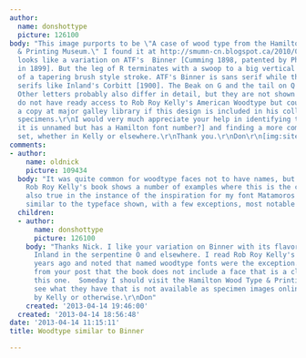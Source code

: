```yaml
---
author:
  name: donshottype
  picture: 126100
body: "This image purports to be \"A case of wood type from the Hamilton Wood Type
  & Printing Museum.\" I found it at http://smumn-cn.blogspot.ca/2010/08/case-of-wood-type-from-hamilton-wood.html.\r\nIt
  looks like a variation on ATF's  Binner [Cumming 1898, patented by Phinney D30253
  in 1899]. But the leg of R terminates with a swoop to a big vertical wedge instead
  of a tapering brush style stroke. ATF's Binner is sans serif while this has tiny
  serifs like Inland's Corbitt [1900]. The Beak on G and the tail on Q ares flared.
  Other letters probably also differ in detail, but they are not shown in the image.\r\nI
  do not have ready access to Rob Roy Kelly's American Woodtype but could consult
  a copy at major galley library if this design is included in his collection  of
  specimens.\r\nI would very much appreciate your help in identifying the font [perhaps
  it is unnamed but has a Hamilton font number?] and finding a more complete character
  set, whether in Kelly or elsewhere.\r\nThank you.\r\nDon\r\n[img:sites/default/files/old-images/WoodtypeSimilarBinner_5429.jpg]"
comments:
- author:
    name: oldnick
    picture: 109434
  body: "It was quite common for woodtype faces not to have names, but simply numbers.
    Rob Roy Kelly's book shows a number of examples where this is the case. This was
    also true in the instance of the inspiration for my font Matamoros NF, which is
    similar to the typeface shown, with a few exceptions, most notable the Os\u2026"
  children:
  - author:
      name: donshottype
      picture: 126100
    body: "Thanks Nick. I like your variation on Binner with its flavor of Inland's
      Inland in the serpentine O and elsewhere. I read Rob Roy Kelly's book several
      years ago and noted that named woodtype fonts were the exception. I take it
      from your post that the book does not include a face that is a close match to
      this one.  Someday I should visit the Hamilton Wood Type & Printing Museum to
      see what they have that is not available as specimen images online or published
      by Kelly or otherwise.\r\nDon"
    created: '2013-04-14 19:46:00'
  created: '2013-04-14 18:56:48'
date: '2013-04-14 11:15:11'
title: Woodtype similar to Binner

---
```

